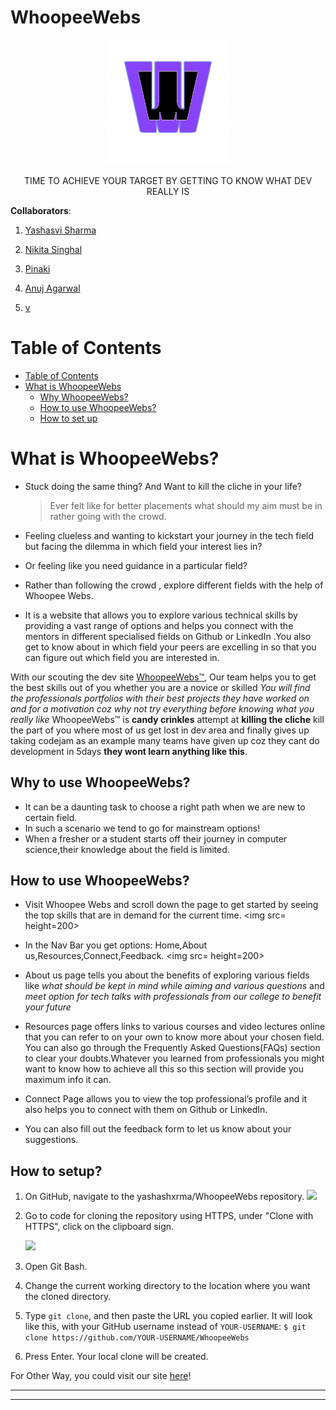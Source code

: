 # WhoopeeWebs
<p align="center">
    <img src=img/ww.png height=200>
</p>
<p align="center">TIME TO ACHIEVE YOUR TARGET BY GETTING TO KNOW WHAT DEV REALLY IS</p>


**Collaborators**:

1. [Yashasvi Sharma](https://github.com/yashashxrma)

2. [Nikita Singhal](https://github.com/nikita78699)

3. [Pinaki](https://github.com/pinaki18)

4. [Anuj Agarwal](https://github.com/anuj489/anuj489.git)

5. [v]()

# Table of Contents

- [Table of Contents](#table-of-contents)
- [What is WhoopeeWebs](#What-is-WhoopeeWebs)
  - [Why WhoopeeWebs?](#Why-to-use-WhoopeeWebs)
  - [How to use WhoopeeWebs?](#how-to-use-WhoopeeWebs)
  - [How to set up](#how-to-set-up)

# What is WhoopeeWebs?

- Stuck doing the same thing? And Want to kill the cliche in your life?

  > Ever felt like for better placements what should my aim must be in rather going with the crowd.

- Feeling clueless and wanting to kickstart your journey in the tech field but facing the dilemma in which field your interest lies in?
- Or feeling like you need guidance in a particular field?
- Rather than following the crowd , explore different fields with the help of Whoopee Webs.
- It is a website that allows you to explore various technical skills by providing a vast range of options and helps you connect with the mentors in different specialised fields on Github or LinkedIn .You also get to know about in which field your peers are excelling in so that you can figure out which field you are interested in.

With our scouting the dev site [WhoopeeWebs™](https://unruffled-mayer-0f7872.netlify.app/), Our team helps you to get the best skills out of you whether you are a novice or skilled *You will find the professionals portfolios with their best projects they have worked on and for a motivation coz why not try everything before knowing what you really like*  WhoopeeWebs™ is **candy crinkles** attempt at **killing the cliche** kill the part of you where most of us get lost in dev area and finally gives up taking codejam as an example many teams have given up coz they cant do development in 5days **they wont learn anything like this**.
## Why to use WhoopeeWebs?
- It can be a daunting task to choose a right path when we are new to certain field. 
- In such a scenario we tend to go for mainstream options!
- When a fresher or a student starts off their journey in computer science,their knowledge about the field is limited.

## How to use WhoopeeWebs?
- Visit Whoopee Webs and scroll down the page to get started by seeing the top skills that are in demand for the current time.
  <img src= height=200>


- In the Nav Bar you get options: Home,About us,Resources,Connect,Feedback.
  <img src= height=200>


- About us page tells you about the benefits of exploring various fields like *what should be kept in mind while aiming and various questions* and *meet option for tech talks with professionals from our college to benefit your future*


- Resources page offers links to various courses and video lectures online that you can refer to on your own to know more about your chosen field. You can also go through the Frequently Asked Questions(FAQs) section to clear your doubts.Whatever you learned from professionals you might want to know how to achieve all this so this section will provide you maximum info it can.


- Connect Page allows you to view the top professional’s profile and it also helps you to connect with them on Github or LinkedIn.


- You can also fill out the feedback form to let us know about your suggestions.



## How to setup?

1. On GitHub, navigate to the yashashxrma/WhoopeeWebs repository.
   <img src=src/components/Homepage/ss3.PNG>

2. Go to code for cloning the repository using HTTPS, under "Clone with HTTPS", click on the clipboard sign.

   <img src=src/components/Homepage/ss4.PNG>

3. Open Git Bash.
4. Change the current working directory to the location where you want the cloned directory.
5. Type `git clone`, and then paste the URL you copied earlier. It will look like this, with your GitHub username instead of `YOUR-USERNAME`:
    `$ git clone https://github.com/YOUR-USERNAME/WhoopeeWebs`

6. Press Enter. Your local clone will be created.
    
For Other Way, you could visit our site [here](https://unruffled-mayer-0f7872.netlify.app/)!

---


---
